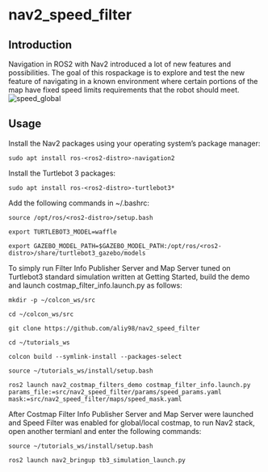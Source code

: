 # nav2_speed_filter
## Introduction
Navigation in ROS2 with Nav2 introduced a lot of new features and possibilities. The goal of this rospackage is to explore and test the new feature of navigating in a known environment where certain portions of the map have fixed speed limits requirements that the robot should meet.
![speed_global](https://user-images.githubusercontent.com/65722399/175064847-87e9ac62-ef55-423f-9be3-e37f5c605d0c.gif)

## Usage
Install the Nav2 packages using your operating system’s package manager:
```bashscript
sudo apt install ros-<ros2-distro>-navigation2
```
Install the Turtlebot 3 packages:
```bashscript
sudo apt install ros-<ros2-distro>-turtlebot3*
```
Add the following commands in ~/.bashrc:
```bashscript
source /opt/ros/<ros2-distro>/setup.bash
```
```bashscript
export TURTLEBOT3_MODEL=waffle
```
```bashscript
export GAZEBO_MODEL_PATH=$GAZEBO_MODEL_PATH:/opt/ros/<ros2-distro>/share/turtlebot3_gazebo/models
```
To simply run Filter Info Publisher Server and Map Server tuned on Turtlebot3 standard simulation written at Getting Started, build the demo and launch costmap_filter_info.launch.py as follows:
```bashscript
mkdir -p ~/colcon_ws/src
```
```bashscript
cd ~/colcon_ws/src
```
```bashscript
git clone https://github.com/aliy98/nav2_speed_filter
```
```bashscript
cd ~/tutorials_ws
```
```bashscript
colcon build --symlink-install --packages-select
```
```bashscript
source ~/tutorials_ws/install/setup.bash
```
```bashscript
ros2 launch nav2_costmap_filters_demo costmap_filter_info.launch.py params_file:=src/nav2_speed_filter/params/speed_params.yaml mask:=src/nav2_speed_filter/maps/speed_mask.yaml
```
After Costmap Filter Info Publisher Server and Map Server were launched and Speed Filter was enabled for global/local costmap, to run Nav2 stack, open another termianl and enter the following commands:
```bashscript
source ~/tutorials_ws/install/setup.bash
```
```bashscript
ros2 launch nav2_bringup tb3_simulation_launch.py
```
